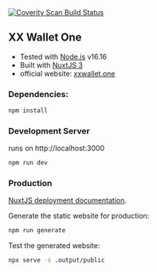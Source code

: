 <a href="https://scan.coverity.com/projects/xxwallet_one">
  <img alt="Coverity Scan Build Status"
       src="https://img.shields.io/coverity/scan/27208.svg"/>
</a>

## XX Wallet One

* Tested with [Node.js](https://nodejs.org/) v16.16
* Built with [NuxtJS 3](https://content.nuxtjs.org/)
* official website: [xxwallet.one](https://xxwallet.one/)

### Dependencies:

```bash
npm install
```

### Development Server
runs on http://localhost:3000

```bash
npm run dev
```

### Production

[NuxtJS deployment documentation](https://v3.nuxtjs.org/docs/deployment).

Generate the static website for production:

```bash
npm run generate
```

Test the generated website:
```bash
npx serve -s .output/public
```

